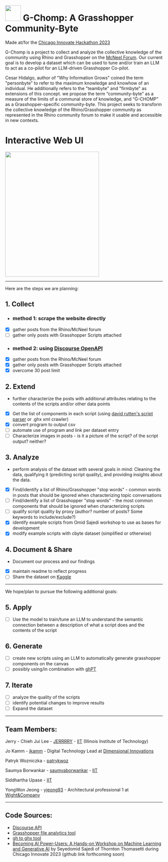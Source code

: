 
# <img src="https://github.com/community-bytes/c-bytes/assets/9583495/098d7028-15fb-4a98-bb5a-3e6f5fde8de1" width="50"/> G-Chomp: A Grasshopper Community-Byte
Made at/for the [Chicago Innovate Hackathon 2023](https://www.chicagoinnovate.tech/hackathon)

G-Chomp is a project to collect and analyze the collective knowledge of the community using Rhino and Grasshopper on the [McNeel Forum](https://discourse.mcneel.com/).  Our current goal is to develop a dataset which can be used to tune and/or train an LLM to act as a co-pilot for an LLM-driven Grasshopper Co-pilot.  

Cesar Hidalgo, author of "Why Information Grows" coined the term "personbyte" to refer to the maximum knowledge and knowhow of an individual.  He additionally refers to the "teambyte" and "firmbyte" as extensions of this concept.  we propose the term “community-byte” as a measure of the limits of a communal store of knowledge, and “G-CHOMP” as a Grasshopper-specific community-byte.  This project seeks to transform the collective knowledge of the Rhino/Grasshopper community as represented in the Rhino community forum to make it usable and accessible in new contexts. 

# Interactive Web UI
<img src="https://github.com/saumyaborwankar/c-bytes/assets/46644513/da2c7713-4efc-4b10-bb96-fea4bb801340" width="300" height="400">


---
Here are the steps we are planning:

## 1. Collect
- ### method 1: scrape the website directly
- [x] gather posts from the Rhino/McNeel forum
- [ ] gather only posts with Grasshopper Scripts attached
- ### method 2: using [Discourse OpenAPI](https://docs.discourse.org/)
- [x] gather posts from the Rhino/McNeel forum
- [x] gather only posts with Grasshopper Scripts attached
- [x] overcome 30 post limit   
## 2. Extend
- further characterize the posts with additional attributes relating to the contents of the scripts and/or other data points
- [x] Get the list of components in each script (using [david rutten's script parser](https://discourse.mcneel.com/t/get-grasshopper-document-object-count-without-opening-grasshopper/78311/4) or .ghx xml crawler)
- [x] convert program to output csv
- [ ] automate use of program and link per dataset entry
- [ ] Characterize images in posts - is it a picture of the script? of the script output? neither? 
## 3. Analyze
- perform analysis of the dataset with several goals in mind: Cleaning the data, qualifying it (predicting script quality), and providing insights about the data.
- [x] Find/identify a list of Rhino/Grasshopper "stop words" - common words in posts that should be ignored when characterizing topic conversations
- [ ] Find/identify a list of Grasshopper "stop words" - the most common components that should be ignored when characterizing scripts
- [ ] qualify script quality by proxy (author? number of posts? Some keywords to include/exclude?)
- [x] identify example scripts from Omid Sajedi workshop to use as bases for development
- [x] modify example scripts with cbyte dataset (simplified or otherwise)
## 4. Document & Share
- Document our process and our findings
- [x] maintain readme to reflect progress 
- [ ] Share the dataset on [Kaggle](https://www.kaggle.com/datasets)
---

We hope/plan to pursue the following additional goals:
## 5. Apply
- [ ] Use the model to train/tune an LLM to understand the semantic connection between a description of what a script does and the contents of the script
## 6. Generate
- [ ] create new scripts using an LLM to automatically generate grasshopper components on the canvas
- [ ] possibly using/in combination with [ghPT](https://github.com/enmerk4r/GHPT)
## 7. Iterate
- [ ] analyze the quality of the scripts
- [ ] identify potential changes to improve results
- [ ] Expand the dataset

---

## Team Members:
Jerry - Chieh Jui Lee - [JERRRRY](https://github.com/JERRRRY) - [IIT](https://www.iit.edu/) (Illinois Institute of Technology) 

Jo Kamm - [jkamm](https://github.com/jkamm) - Digital Technology Lead at [Dimensional Innovations](dimin.com)

Patryk Wozniczka - [patrykwoz](https://github.com/patrykwoz) 

Saumya Borwankar - [saumyaborwankar](https://github.com/saumyaborwankar) - [IIT](https://www.iit.edu/) 

Siddhartha Upase - [IIT](https://www.iit.edu/) 

YongWon Jeong - [yjeong93](https://github.com/yjeong93) - Architectural professional 1 at [Wight&Company](https://www.wightco.com/)   

---
## Code Sources:
- [Discourse API](https://docs.discourse.org/)
- [Grasshopper file analytics tool](https://discourse.mcneel.com/t/get-grasshopper-document-object-count-without-opening-grasshopper/78311)
- [gh to ghx tool](https://bitbucket.org/RILGH/ghtoghx/src/master/)
- [Becoming AI Power-Users: A Hands-on Workshop on Machine Learning and Generative AI](https://www.chicagoinnovate.tech/courses-1/becoming-ai-power-users%3A-a-hands-on-workshop-on-machine-learning-and-generative-ai) by Seyedomid Sajedi of Thornton Thomasetti during Chicago Innovate 2023 (github link forthcoming soon)
